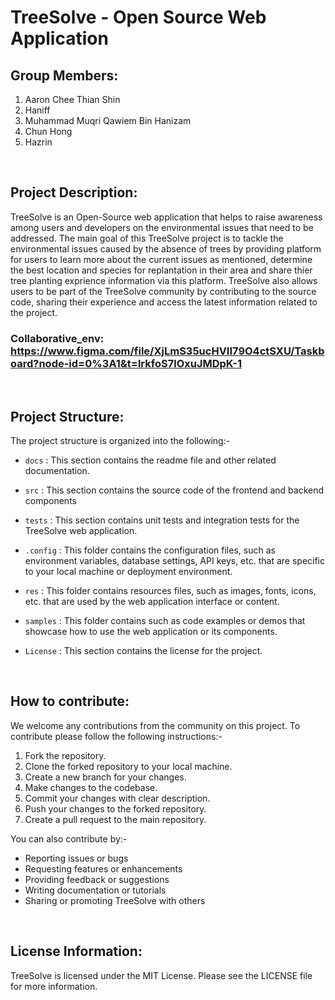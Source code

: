 # __TreeSolve - Open Source Web Application__
 
## __Group Members:__
1. Aaron Chee Thian Shin
2. Haniff
3. Muhammad Muqri Qawiem Bin Hanizam
4. Chun Hong
5. Hazrin

<br/>

## __Project Description:__

TreeSolve is an Open-Source web application that helps to raise awareness among users and developers on the environmental issues that need to be addressed. The main goal of this TreeSolve project is to tackle the environmental issues caused by the absence of trees by providing platform for users to learn more about the current issues as mentioned, determine the best location and species for replantation in their area and share thier tree planting exprience information via this platform. TreeSolve also allows users to be part of the TreeSolve community by contributing to the source code, sharing their experience and access the latest information related to the project.

### __Collaborative_env:__ https://www.figma.com/file/XjLmS35ucHVII79O4ctSXU/Taskboard?node-id=0%3A1&t=lrkfoS7lOxuJMDpK-1

<br/>

## __Project Structure:__

The project structure is organized into the following:- 

* `docs` : This section contains the readme file and other related documentation.

* `src` : This section contains the source code of the frontend and backend components

* `tests` : This section contains unit tests and integration tests for the TreeSolve web application.

* `.config` : This folder contains the configuration files, such as environment variables, database settings, API keys, etc. that are specific to your local machine or deployment environment.

* `res` : This folder contains resources files, such as images, fonts, icons, etc. that are used by the web application interface or content.

* `samples` : This folder contains such as code examples or demos that showcase how to use the web application or its components.

* `License` : This section contains the license for the project.

<br/>

## __How to contribute:__

We welcome any contributions from the community on this project. To contribute please follow the following instructions:- 

1. Fork the repository.
2. Clone the forked repository to your local machine.
3. Create a new branch for your changes.
4. Make changes to the codebase.
5. Commit your changes with clear description.
6. Push your changes to the forked repository.
7. Create a pull request to the main repository.

You can also contribute by:-

* Reporting issues or bugs
* Requesting features or enhancements
* Providing feedback or suggestions
* Writing documentation or tutorials
* Sharing or promoting TreeSolve with others

<br/>

## __License Information:__

TreeSolve is licensed under the MIT License. Please see the LICENSE file for more information.

